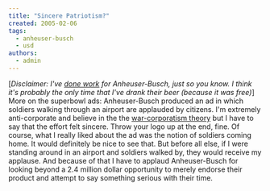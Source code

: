 ```yaml
---
title: "Sincere Patriotism?"
created: 2005-02-06
tags: 
  - anheuser-busch
  - usd
authors: 
  - admin
---
```


\[_Disclaimer: I've [done work](http://design.troped.com/ANB001/index.html) for Anheuser-Busch, just so you know. I think it's probably the only time that I've drank their beer (because it was free)_\] More on the superbowl ads: Anheuser-Busch produced an ad in which soldiers walking through an airport are applauded by citizens. I'm extremely anti-corporate and believe in the the [war-corporatism theory](http://www.knife-party.net/flash/barry.html) but I have to say that the effort felt sincere. Throw your logo up at the end, fine. Of course, what I really liked about the ad was the notion of soldiers coming home. It would definitely be nice to see that. But before all else, if I were standing around in an airport and soldiers walked by, they would receive my applause. And because of that I have to applaud Anheuser-Busch for looking beyond a 2.4 million dollar opportunity to merely endorse their product and attempt to say something serious with their time.
